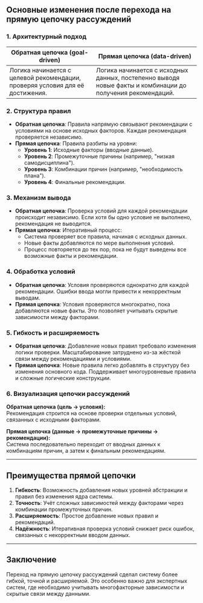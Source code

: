## Основные изменения после перехода на прямую цепочку рассуждений

### 1. **Архитектурный подход**

| **Обратная цепочка (goal-driven)**                                            | **Прямая цепочка (data-driven)**                                                                           |
| ----------------------------------------------------------------------------- | ---------------------------------------------------------------------------------------------------------- |
| Логика начинается с целевой рекомендации, проверяя условия для её достижения. | Логика начинается с исходных данных, постепенно выводя новые факты и комбинации до получения рекомендаций. |

### 2. **Структура правил**

- **Обратная цепочка**: Правила напрямую связывают рекомендации с условиями на основе исходных факторов. Каждая рекомендация проверяется независимо.
- **Прямая цепочка**: Правила разбиты на уровни:
  - **Уровень 1**: Исходные факторы (вводные данные).
  - **Уровень 2**: Промежуточные причины (например, "низкая самодисциплина").
  - **Уровень 3**: Комбинации причин (например, "необходимость плана").
  - **Уровень 4**: Финальные рекомендации.

### 3. **Механизм вывода**

- **Обратная цепочка**: Проверка условий для каждой рекомендации происходит независимо. Если хотя бы одно условие не выполнено, рекомендация не выводится.
- **Прямая цепочка**: Итеративный процесс:
  - Система проверяет все правила, начиная с исходных данных.
  - Новые факты добавляются по мере выполнения условий.
  - Процесс повторяется до тех пор, пока не будут выведены все возможные факты и рекомендации.

### 4. **Обработка условий**

- **Обратная цепочка**: Условия проверяются однократно для каждой рекомендации. Ошибки ввода могли привести к некорректным выводам.
- **Прямая цепочка**: Условия проверяются многократно, пока добавляются новые факты. Это позволяет учитывать скрытые зависимости между факторами.

### 5. **Гибкость и расширяемость**

- **Обратная цепочка**: Добавление новых правил требовало изменения логики проверки. Масштабирование затруднено из-за жёсткой связи между рекомендациями и условиями.
- **Прямая цепочка**: Новые правила легко добавлять в структуру без изменения основного кода. Поддерживает многоуровневые правила и сложные логические конструкции.

### 6. **Визуализация цепочки рассуждений**

**Обратная цепочка (цель → условия):**  
Рекомендация строится на основе проверки отдельных условий, связанных с исходными факторами.

**Прямая цепочка (данные → промежуточные причины → рекомендации):**  
Система последовательно переходит от вводных данных к комбинациям причин, а затем к финальным рекомендациям.

---

## Преимущества прямой цепочки

1. **Гибкость**: Возможность добавления новых уровней абстракции и правил без изменения ядра системы.
2. **Точность**: Учёт сложных зависимостей между факторами через комбинации промежуточных причин.
3. **Расширяемость**: Простое добавление новых правил и рекомендаций.
4. **Надёжность**: Итеративная проверка условий снижает риск ошибок, связанных с некорректным вводом данных.

---

## Заключение

Переход на прямую цепочку рассуждений сделал систему более гибкой, точной и расширяемой. Это особенно важно для экспертных систем, где необходимо учитывать многофакторные зависимости и скрытые связи между данными.
